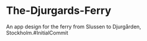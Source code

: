 # The-Djurgards-Ferry
An app design for the ferry from Slussen to Djurgården, Stockholm.#InitialCommit

